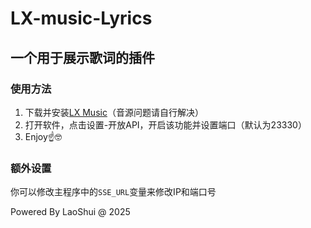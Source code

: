 # LX-music-Lyrics

## 一个用于展示歌词的插件

### 使用方法
1. 下载并安装[LX Music](https://github.com/lyswhut/lx-music-desktop)（音源问题请自行解决）
2. 打开软件，点击设置-开放API，开启该功能并设置端口（默认为23330）
3. Enjoy☝🤓

### 额外设置
你可以修改主程序中的`SSE_URL`变量来修改IP和端口号

Powered By LaoShui @ 2025
